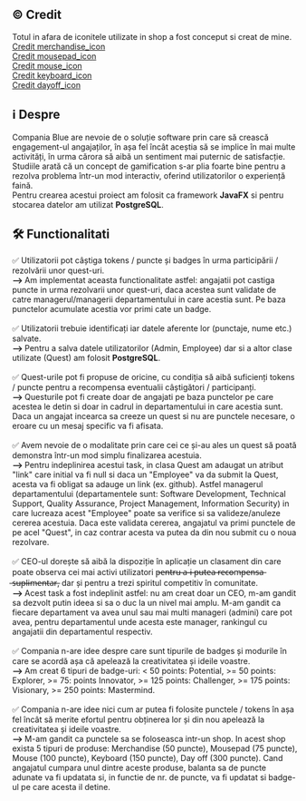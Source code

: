 <h2> © Credit </h2>
Totul in afara de iconitele utilizate in shop a fost conceput si creat de mine.
<br>
<a href="https://www.flaticon.com/free-icon/merchandise_4047583?term=merchandise&page=1&position=1&origin=tag&related_id=4047583">Credit merchandise_icon</a>
<br>
<a href="https://www.vecteezy.com/png/1203943-mouse-pad-computer">Credit mousepad_icon</a>
<br>
<a href="https://www.flaticon.com/free-icon/mouse_10335248?term=mouse&page=1&position=15&origin=tag&related_id=10335248">Credit mouse_icon</a>
<br>
<a href="https://www.flaticon.com/free-icon/keyboard_2263611?term=keyboard&page=1&position=1&origin=tag&related_id=2263611">Credit keyboard_icon</a>
<br>
<a href="https://www.flaticon.com/free-icon/day-off_7174337?term=day+off&page=1&position=1&origin=search&related_id=7174337">Credit dayoff_icon</a>

<h2> ℹ️ Despre </h2>
Compania Blue are nevoie de o soluție software prin care să crească engagement-ul angajaților, în așa fel încât aceștia să se implice în mai multe activități, în urma cărora să aibă un sentiment mai puternic de satisfacție. Studiile arată că un concept de gamification s-ar plia foarte bine pentru a rezolva problema într-un mod interactiv, oferind utilizatorilor o experiență faină.
<br>
Pentru crearea acestui proiect am folosit ca framework <strong>JavaFX</strong> si pentru stocarea datelor am utilizat <strong>PostgreSQL</strong>.

<h2> 🛠️ Functionalitati </h2>
✅ Utilizatorii pot câștiga tokens / puncte și badges în urma participării / rezolvării unor quest-uri.
<br>
<strong> --> </strong> Am implementat aceasta functionalitate astfel: angajatii pot castiga puncte in urma rezolvarii unor quest-uri, daca acestea sunt validate de catre managerul/managerii departamentului in care acestia sunt. Pe baza punctelor acumulate acestia vor primi cate un badge.
<br>
<br>
✅ Utilizatorii trebuie identificați iar datele aferente lor (punctaje, nume etc.) salvate. 
<br>
<strong> --> </strong> Pentru a salva datele utilizatorilor (Admin, Employee) dar si a altor clase utilizate (Quest) am folosit <strong>PostgreSQL</strong>.
<br>
<br>
✅ Quest-urile pot fi propuse de oricine, cu condiția să aibă suficienți tokens / puncte pentru a recompensa eventualii câștigători / participanți.
<br>
<strong> --> </strong> Questurile pot fi create doar de angajati pe baza punctelor pe care acestea le detin si doar in cadrul in departamentului in care acestia sunt. Daca un angajat incearca sa creeze un quest si nu are punctele necesare, o eroare cu un mesaj specific va fi afisata.
<br>
<br>
✅ Avem nevoie de o modalitate prin care cei ce și-au ales un quest să poată demonstra într-un mod simplu finalizarea acestuia. 
<br>
<strong> --> </strong> Pentru indeplinirea acestui task, in clasa Quest am adaugat un atribut "link" care initial va fi null si daca un "Employee" va da submit la Quest, acesta va fi obligat sa adauge un link (ex. github). Astfel managerul departamentului (departamentele sunt: Software Development, Technical Support, Quality Assurance, Project Management, Information Security) in care lucreaza acest "Employee" poate sa verifice si sa valideze/anuleze cererea acestuia. Daca este validata cererea, angajatul va primi punctele de pe acel "Quest", in caz contrar acesta va putea da din nou submit cu o noua rezolvare.
<br>
<br>
✅ CEO-ul dorește să aibă la dispoziție în aplicație un clasament din care poate observa cei mai activi utilizatori p̶e̶n̶t̶r̶u̶ ̶a̶-̶i̶ ̶p̶u̶t̶e̶a̶ ̶r̶e̶c̶o̶m̶p̶e̶n̶s̶a̶ ̶s̶u̶p̶l̶i̶m̶e̶n̶t̶a̶r̶, dar și pentru a trezi spiritul competitiv în comunitate. 
<br>
<strong> --> </strong> Acest task a fost indeplinit astfel: nu am creat doar un CEO, m-am gandit sa dezvolt putin ideea si sa o duc la un nivel mai amplu. M-am gandit ca fiecare departament va avea unul sau mai multi manageri (admini) care pot avea, pentru departamentul unde acesta este manager, rankingul cu angajatii din departamentul respectiv.
<br>
<br>
✅ Compania n-are idee despre care sunt tipurile de badges și modurile în care se acordă așa că apelează la creativitatea și ideile voastre. 
<br>
<strong> --> </strong> Am creat 6 tipuri de badge-uri: < 50 points: Potential, >= 50 points: Explorer, >= 75: points Innovator, >= 125 points: Challenger, >= 175 points: Visionary, >= 250 points: Mastermind.
<br>
<br>
✅ Compania n-are idee nici cum ar putea fi folosite punctele / tokens în așa fel încât să merite efortul pentru obținerea lor și din nou apelează la creativitatea și ideile voastre. 
<br>
<strong> --> </strong> M-am gandit ca punctele sa se foloseasca intr-un shop. In acest shop exista 5 tipuri de produse: Merchandise (50 puncte), Mousepad (75 puncte), Mouse (100 puncte), Keyboard (150 puncte), Day off (300 puncte). Cand angajatul cumpara unul dintre aceste produse, balanta sa de puncte adunate va fi updatata si, in functie de nr. de puncte, va fi updatat si badge-ul pe care acesta il detine.
<br>
